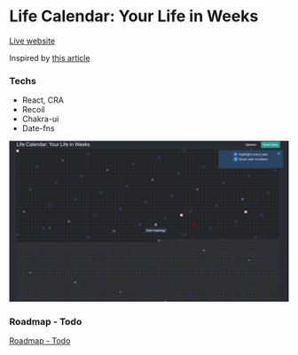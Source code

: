 # Life Calendar: Your Life in Weeks

[Live website](https://life-calendar-in-weeks.vercel.app/)

Inspired by [this article](https://waitbutwhy.com/2014/05/life-weeks.html)

### Techs

- React, CRA
- Recoil
- Chakra-ui
- Date-fns

<img src="./docs/demo-01.png" />

### Roadmap - Todo

[Roadmap - Todo](./TODO.md)